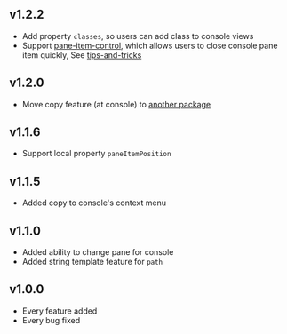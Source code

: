 
## v1.2.2
 * Add property `classes`, so users can add class to console views
 * Support [pane-item-control](https://atom.io/packages/enable-pane-item-control-helper), which allows users to close console pane item quickly, See [tips-and-tricks](https://github.com/ksxatompackages/cmd-exec-documentation/blob/master/wiki/user-manual/tips-and-tricks.md#quick-close)

## v1.2.0
 * Move copy feature (at console) to [another package](https://atom.io/packages/enable-clipboard-helper)

## v1.1.6
 * Support local property `paneItemPosition`

## v1.1.5
 * Added copy to console's context menu

## v1.1.0
 * Added ability to change pane for console
 * Added string template feature for `path`

## v1.0.0
 * Every feature added
 * Every bug fixed
